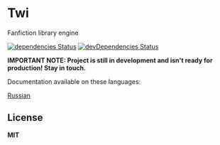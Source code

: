 # Twi

Fanfiction library engine

[![dependencies Status](https://david-dm.org/octet-stream/twi/status.svg?style=flat-square)](https://david-dm.org/octet-stream/twi)
[![devDependencies Status](https://david-dm.org/octet-stream/twi/dev-status.svg?style=flat-square)](https://david-dm.org/octet-stream/twi?type=dev)

**IMPORTANT NOTE: Project is still in development
and isn't ready for production! Stay in touch.**

Documentation available on these languages:

[Russian](doc/ru/introduction.md)

## License

**MIT**
